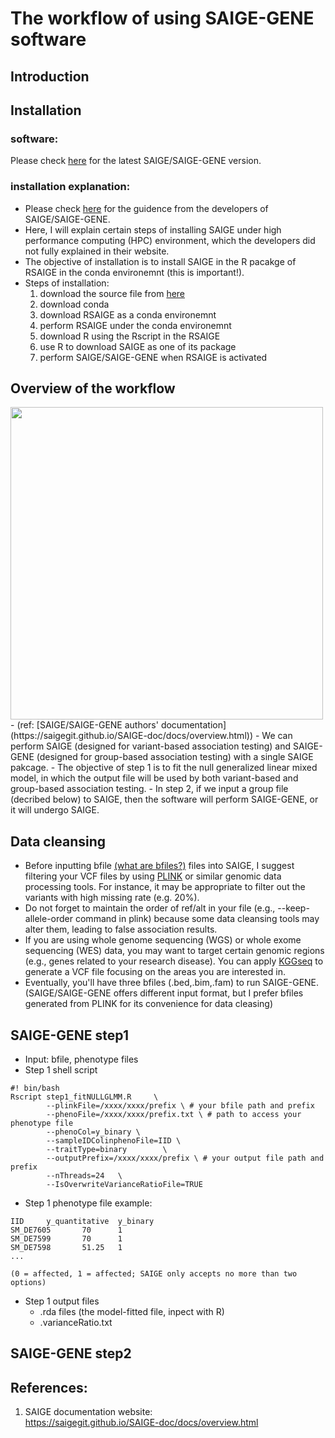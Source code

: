 # The workflow of using  SAIGE-GENE software

## Introduction

## Installation
### software:
Please check [here](https://saigegit.github.io/SAIGE-doc/docs/Installation.html) for the latest SAIGE/SAIGE-GENE version. 

### installation explanation:
- Please check [here](https://saigegit.github.io/SAIGE-doc/docs/Installation_sourcecode.html) for the guidence from the developers of SAIGE/SAIGE-GENE.
- Here, I will explain certain steps of installing SAIGE under high performance computing (HPC) environment, which the developers did not fully explained in their website.
- The objective of installation is to install SAIGE in the R pacakge of RSAIGE in the conda environemnt (this is important!).
- Steps of installation:
   1. download the source file from [here](https://saigegit.github.io/SAIGE-doc/docs/Installation_sourcecode.html)
   2. download conda
   3. download RSAIGE as a conda environemnt 
   4. perform RSAIGE under the conda environemnt
   5. download R using the Rscript in the RSAIGE
   6. use R to download SAIGE as one of its package
   7. perform SAIGE/SAIGE-GENE when RSAIGE is activated

## Overview of the workflow
<img src="https://user-images.githubusercontent.com/80674585/196645099-cd9d9530-3f88-40c4-9b7a-620c42e1f58f.png" width="500" height="500">
- (ref: [SAIGE/SAIGE-GENE authors' documentation](https://saigegit.github.io/SAIGE-doc/docs/overview.html))
- We can perform SAIGE (designed for variant-based association testing) and SAIGE-GENE (designed for group-based association testing) with a single SAIGE pakcage.
- The objective of step 1 is to fit the null generalized linear mixed model, in which the output file will be used by both variant-based and group-based association testing.
- In step 2, if we input a group file (decribed below) to SAIGE, then the software will perform SAIGE-GENE, or it will undergo SAIGE.


## Data cleansing
- Before inputting bfile [(what are bfiles?)](https://www.cog-genomics.org/plink/1.9/input) files into SAIGE, I suggest filtering your VCF files by using [PLINK](https://www.cog-genomics.org/plink/) or similar genomic data processing tools. For instance, it may be appropriate to filter out the variants with high missing rate (e.g. 20%).
- Do not forget to maintain the order of ref/alt in your file (e.g., --keep-allele-order command in plink) because some data cleansing tools may alter them, leading to false association results.
- If you are using whole genome sequencing (WGS) or whole exome sequencing (WES) data, you may want to target certain genomic regions (e.g., genes related to your research disease). You can apply [KGGseq](http://pmglab.top/kggseq/) to generate a VCF file focusing on the areas you are interested in. 
- Eventually, you'll have three bfiles (.bed,.bim,.fam) to run SAIGE-GENE. (SAIGE/SAIGE-GENE offers different input format, but I prefer bfiles generated from PLINK for its convenience for data cleasing)

## SAIGE-GENE step1
- Input: bfile, phenotype files 
- Step 1 shell script
```
#! bin/bash
Rscript step1_fitNULLGLMM.R     \
        --plinkFile=/xxxx/xxxx/prefix \ # your bfile path and prefix
        --phenoFile=/xxxx/xxxx/prefix.txt \ # path to access your phenotype file
        --phenoCol=y_binary \
        --sampleIDColinphenoFile=IID \
        --traitType=binary        \
        --outputPrefix=/xxxx/xxxx/prefix \ # your output file path and prefix
        --nThreads=24   \
        --IsOverwriteVarianceRatioFile=TRUE
```


- Step 1 phenotype file example:
```
IID     y_quantitative  y_binary
SM_DE7605       70      1
SM_DE7599       70      1
SM_DE7598       51.25   1
...

(0 = affected, 1 = affected; SAIGE only accepts no more than two options)
```

- Step 1 output files
   -  .rda files (the model-fitted file, inpect with R)
   -  .varianceRatio.txt

## SAIGE-GENE step2

## References:  
1. SAIGE documentation website:  
   https://saigegit.github.io/SAIGE-doc/docs/overview.html
